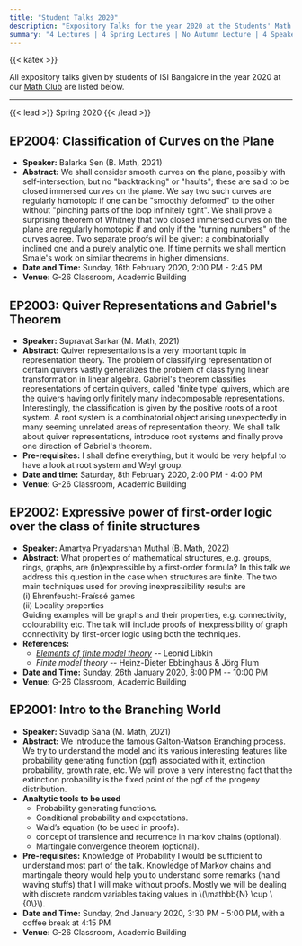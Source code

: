 ```yaml
---
title: "Student Talks 2020"
description: "Expository Talks for the year 2020 at the Students' Math Club at Indian Statistical Institute, Bangalore."
summary: "4 Lectures | 4 Spring Lectures | No Autumn Lecture | 4 Speakers"
---
```


{{< katex >}}

All expository talks given by students of ISI Bangalore in the year 2020 at our [Math Club](/) are listed below.

<!-- ---

{{< lead >}}
Fall 2020
{{< /lead >}} -->

---

{{< lead >}}
Spring 2020
{{< /lead >}}

## EP2004: Classification of Curves on the Plane

- **Speaker:** Balarka Sen (B. Math, 2021)
- **Abstract:** We shall consider smooth curves on the plane, possibly with self-intersection, but no "backtracking" or "haults"; these are said to be closed immersed curves on the plane. We say two such curves are regularly homotopic if one can be "smoothly deformed" to the other without "pinching parts of the loop infinitely tight". We shall prove a surprising theorem of Whitney that two closed immersed curves on the plane are regularly homotopic if and only if the "turning numbers" of the curves agree. Two separate proofs will be given: a combinatorially inclined one and a purely analytic one. If time permits we shall mention Smale's work on similar theorems in higher dimensions.
- **Date and Time:** Sunday, 16th February 2020, 2:00 PM - 2:45 PM
- **Venue:** G-26 Classroom, Academic Building

## EP2003: Quiver Representations and Gabriel's Theorem

- **Speaker:** Supravat Sarkar (M. Math, 2021)
- **Abstract:** Quiver representations is a very important topic in representation theory. The problem of classifying representation of certain quivers vastly generalizes the problem of classifying linear transformation in linear algebra. Gabriel's theorem classifies representations of certain quivers, called 'finite type' quivers, which are the quivers having only finitely many indecomposable representations. Interestingly, the classification is given by the positive roots of a root system. A root system is a combinatorial object arising unexpectedly in many seeming unrelated areas of representation theory. We shall talk about quiver representations, introduce root systems and finally prove one direction of Gabriel's theorem.
- **Pre-requisites:** I shall define everything, but it would be very helpful to have a look at root system and Weyl group.
- **Date and time:** Saturday, 8th February 2020, 2:00 PM - 4:00 PM
- **Venue:** G-26 Classroom, Academic Building

## EP2002: Expressive power of first-order logic over the class of finite structures

- **Speaker:** Amartya Priyadarshan Muthal (B. Math, 2022)
- **Abstract:** What properties of mathematical structures, e.g. groups, rings, graphs, are (in)expressible by a first-order formula? In this talk we address this question in the case when structures are finite. The two main techniques used for proving inexpressibility results are  
  (i) Ehrenfeucht-Fraïssé games  
  (ii) Locality properties  
  Guiding examples will be graphs and their properties, e.g. connectivity, colourability etc. The talk will
  include proofs of inexpressibility of graph connectivity by first-order logic using both the techniques.
- **References:**
  - [_Elements of finite model theory_](https://web.archive.org/https://homepages.inf.ed.ac.uk/libkin/fmt/fmt.pdf) -- Leonid Libkin
  - _Finite model theory_ -- Heinz-Dieter Ebbinghaus & Jörg Flum
- **Date and Time:** Sunday, 26th January 2020, 8:00 PM -- 10:00 PM
- **Venue:** G-26 Classroom, Academic Building

## EP2001: Intro to the Branching World

- **Speaker:** Suvadip Sana (M. Math, 2021)
- **Abstract:** We introduce the famous Galton-Watson Branching process. We try to understand the model and it’s various interesting features like probability generating function (pgf) associated with it, extinction probability, growth rate, etc. We will prove a very interesting fact that the extinction probability is the fixed point of the pgf of the progeny distribution.
- **Analtytic tools to be used**
  - Probability generating functions.
  - Conditional probability and expectations.
  - Wald’s equation (to be used in proofs).
  - concept of transience and recurrence in markov chains (optional).
  - Martingale convergence theorem (optional).
- **Pre-requisites:** Knowledge of Probability I would be sufficient to understand most part of the talk. Knowledge of Markov chains and martingale theory would help you to understand some remarks (hand waving stuffs) that I will make without proofs. Mostly we will be dealing with discrete random variables taking values in \\(\mathbb{N} \cup \\{0\\}\\).
- **Date and Time:** Sunday, 2nd January 2020, 3:30 PM - 5:00 PM, with a coffee break at 4:15 PM
- **Venue:** G-26 Classroom, Academic Building
